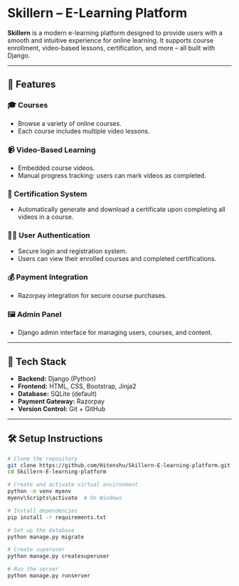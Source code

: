 # Skillern – E-Learning Platform

**Skillern** is a modern e-learning platform designed to provide users with a smooth and intuitive experience for online learning. It supports course enrollment, video-based lessons, certification, and more – all built with Django.

---

## 🚀 Features

### 🎓 Courses
- Browse a variety of online courses.
- Each course includes multiple video lessons.

### 📹 Video-Based Learning
- Embedded course videos.
- Manual progress tracking: users can mark videos as completed.

### 📜 Certification System
- Automatically generate and download a certificate upon completing all videos in a course.

### 🧑‍💻 User Authentication
- Secure login and registration system.
- Users can view their enrolled courses and completed certifications.

### 💰 Payment Integration
- Razorpay integration for secure course purchases.

### 🖼️ Admin Panel
- Django admin interface for managing users, courses, and content.

---

## 🔧 Tech Stack

- **Backend:** Django (Python)
- **Frontend:** HTML, CSS, Bootstrap, Jinja2
- **Database:** SQLite (default)
- **Payment Gateway:** Razorpay
- **Version Control:** Git + GitHub

---

## 🛠️ Setup Instructions

```bash
# Clone the repository
git clone https://github.com/Hitenshu/Skillern-E-learning-platform.git
cd Skillern-E-learning-platform

# Create and activate virtual environment
python -m venv myenv
myenv\Scripts\activate  # On Windows

# Install dependencies
pip install -r requirements.txt

# Set up the database
python manage.py migrate

# Create superuser
python manage.py createsuperuser

# Run the server
python manage.py runserver
